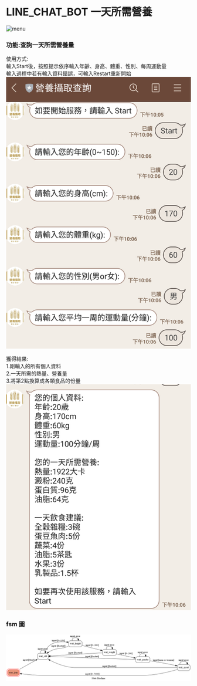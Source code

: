 # LINE_CHAT_BOT 一天所需營養  

![menu](./img/menu2.png=200*200)  

### 功能:查詢一天所需營養量  
使用方式:  
	輸入Start後，按照提示依序輸入年齡、身高、體重、性別、每周運動量  
	輸入過程中若有輸入資料錯誤，可輸入Restart重新開始  
![input](./img/inputing2.png)  

獲得結果:  
	1.剛輸入的所有個人資料  
	2.一天所需的熱量、營養量  
	3.將第2點換算成各類食品的份量  
![result](./img/result2.png)  
	
### fsm 圖  
![fsm](./img/fsm.png)

